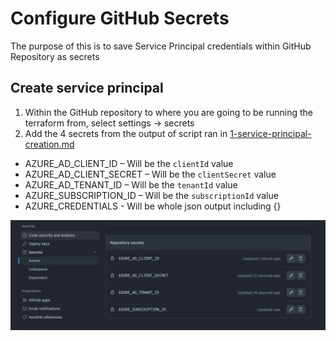 # Configure GitHub Secrets

The purpose of this is to save Service Principal credentials within GitHub Repository as secrets

## Create service principal

1. Within the GitHub repository to where you are going to be running the terraform from, select settings -> secrets
2. Add the 4 secrets from the output of script ran in [1-service-principal-creation.md](https://github.com/thomast1906/deploy-first-containerapp-terraform/blob/main/1-setup/1-service-principal-creation.md)

- AZURE_AD_CLIENT_ID – Will be the `clientId` value
- AZURE_AD_CLIENT_SECRET – Will be the `clientSecret` value
- AZURE_AD_TENANT_ID – Will be the `tenantId` value
- AZURE_SUBSCRIPTION_ID – Will be the `subscriptionId` value
- AZURE_CREDENTIALS - Will be whole json output including {}

![](images/repo-secrets.png)